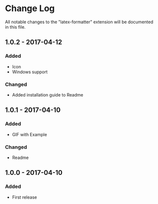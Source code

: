 # Change Log
All notable changes to the "latex-formatter" extension will be documented in this file.

## 1.0.2 - 2017-04-12
### Added
- Icon
- Windows support
### Changed
- Added installation guide to Readme

## 1.0.1 - 2017-04-10
### Added
- GIF with Example
### Changed
- Readme

## 1.0.0 - 2017-04-10
### Added
- First release